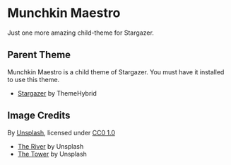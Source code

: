 # Munchkin Maestro

Just one more amazing child-theme for Stargazer.

## Parent Theme

Munchkin Maestro is a child theme of Stargazer. You must have it installed to use this theme.
* [Stargazer](http://themehybrid.com/themes/stargazer) by ThemeHybrid

## Image Credits

By [Unsplash](http://unsplash.com/), licensed under [CC0 1.0](http://creativecommons.org/publicdomain/zero/1.0/)
* [The River](https://s3.amazonaws.com/ooomf-com-files/PcLGXNjMTdiFVKTrElCl__DSC2245.jpg) by Unsplash
* [The Tower](https://s3.amazonaws.com/ooomf-com-files/U6MeLwXUQtWwZ2iSA5qr_photo.JPG) by Unsplash
